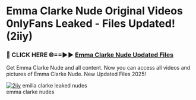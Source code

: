 # Emma Clarke Nude Original Videos 0nlyFans Leaked - Files Updated! (2iiy)

<h3>🔴 CLICK HERE 🌐==►► <a href="https://tinyurl.com/5h6xmrr3" rel="nofollow">Emma Clarke Nude Updated Files</a></h3>

Get Emma Clarke Nude and all content. Now you can access all videos and pictures of Emma Clarke Nude. New Updated Files 2025!

[![2iiy](https://i.imgur.com/KVD873Z.gif)](https://tinyurl.com/5h6xmrr3)
emilia clarke leaked nudes<br>
emma clarke nudes